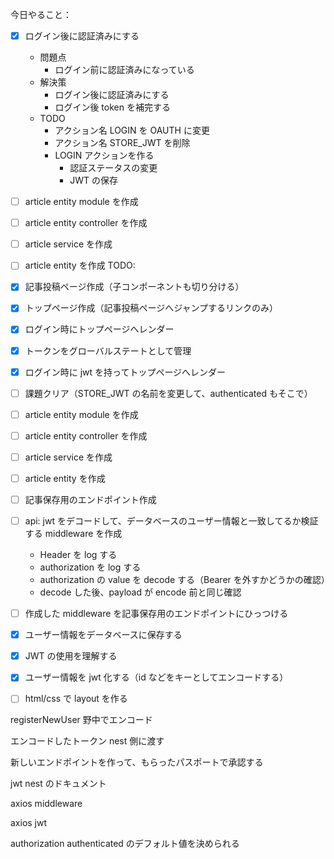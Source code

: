 今日やること：

- [x] ログイン後に認証済みにする
  - 問題点
    - ログイン前に認証済みになっている
  - 解決策
    - ログイン後に認証済みにする
    - ログイン後 token を補完する
  - TODO
    - アクション名 LOGIN を OAUTH に変更
    - アクション名 STORE_JWT を削除
    - LOGIN アクションを作る
      - 認証ステータスの変更
      - JWT の保存
- [ ] article entity module を作成
- [ ] article entity controller を作成
- [ ] article service を作成
- [ ] article entity を作成
      TODO:
- [x] 記事投稿ページ作成（子コンポーネントも切り分ける）
- [x] トップページ作成（記事投稿ページへジャンプするリンクのみ）
- [x] ログイン時にトップページへレンダー
- [x] トークンをグローバルステートとして管理
- [x] ログイン時に jwt を持ってトップページへレンダー
- [ ] 課題クリア（STORE_JWT の名前を変更して、authenticated もそこで）
- [ ] article entity module を作成
- [ ] article entity controller を作成
- [ ] article service を作成
- [ ] article entity を作成
- [ ] 記事保存用のエンドポイント作成
- [ ] api: jwt をデコードして、データベースのユーザー情報と一致してるか検証する middleware を作成
  - Header を log する
  - authorization を log する
  - authorization の value を decode する（Bearer を外すかどうかの確認）
  - decode した後、payload が encode 前と同じ確認
- [ ] 作成した middleware を記事保存用のエンドポイントにひっつける

- [x] ユーザー情報をデータベースに保存する
- [x] JWT の使用を理解する
- [x] ユーザー情報を jwt 化する（id などをキーとしてエンコードする）

- [ ] html/css で layout を作る

registerNewUser 野中でエンコード

エンコードしたトークン nest 側に渡す

新しいエンドポイントを作って、もらったパスポートで承認する

jwt nest のドキュメント

axios middleware

axios jwt

authorization
authenticated のデフォルト値を決められる
